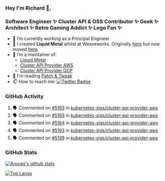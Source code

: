 ### Hey I'm Richard 👋, 

<h3 align="left">Software Engineer ✨ Cluster API & OSS Contributor ✨ Geek ✨ Architect ✨ Retro Gaming Addict ✨ Lego Fan ✨</h3>

- 🔭 I’m currently working as a Principal Engineer
- 📯 I created **Liquid Metal** whilst at Weaveworks. Originally [here](https://github.com/weaveworks-liquidmetal) but now moved [here](https://github.com/liquidmetal-dev).
- 👯 I’m a maintainer of:
  -  [Liquid Metal](https://github.com/liquidmetal-dev)
  -  [Cluster API Provider AWS](https://github.com/kubernetes-sigs/cluster-api-provider-aws)
  -  [Cluster API Provider GCP](https://github.com/kubernetes-sigs/cluster-api-provider-gcp)
- 💬 I'm reading [Patch & Tweak](https://bjooks.com/products/patch-tweak-exploring-modular-synthesis)
- 📫 How to reach me: [![Twitter Badge](https://img.shields.io/badge/-@fruit_case-00acee?style=flat&logo=Twitter&logoColor=white)](https://twitter.com/intent/follow?screen_name=fruit_case "Follow on Twitter")

### GitHub Activity 

<!--START_SECTION:activity-->
1. 🗣 Commented on [#5193](https://github.com/kubernetes-sigs/cluster-api-provider-aws/pull/5193#issuecomment-2450415097) in [kubernetes-sigs/cluster-api-provider-aws](https://github.com/kubernetes-sigs/cluster-api-provider-aws)
2. 🗣 Commented on [#5193](https://github.com/kubernetes-sigs/cluster-api-provider-aws/pull/5193#issuecomment-2450414577) in [kubernetes-sigs/cluster-api-provider-aws](https://github.com/kubernetes-sigs/cluster-api-provider-aws)
3. 🗣 Commented on [#5184](https://github.com/kubernetes-sigs/cluster-api-provider-aws/issues/5184#issuecomment-2450413576) in [kubernetes-sigs/cluster-api-provider-aws](https://github.com/kubernetes-sigs/cluster-api-provider-aws)
4. 🗣 Commented on [#5193](https://github.com/kubernetes-sigs/cluster-api-provider-aws/pull/5193#issuecomment-2449861251) in [kubernetes-sigs/cluster-api-provider-aws](https://github.com/kubernetes-sigs/cluster-api-provider-aws)
5. 🗣 Commented on [#5139](https://github.com/kubernetes-sigs/cluster-api-provider-aws/issues/5139#issuecomment-2444392432) in [kubernetes-sigs/cluster-api-provider-aws](https://github.com/kubernetes-sigs/cluster-api-provider-aws)
<!--END_SECTION:activity-->

### GitHub Stats

[![Anurag's github stats](https://github-readme-stats.vercel.app/api?username=richardcase&count_private=true&show_icons=true)](https://github.com/anuraghazra/github-readme-stats)

[![Top Langs](https://github-readme-stats.vercel.app/api/top-langs/?username=richardcase&hide=html&layout=compact)](https://github.com/anuraghazra/github-readme-stats)
